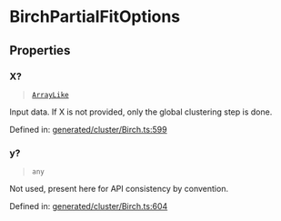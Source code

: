 # BirchPartialFitOptions

## Properties

### X?

> [`ArrayLike`](../types/ArrayLike.md)

Input data. If X is not provided, only the global clustering step is done.

Defined in:  [generated/cluster/Birch.ts:599](https://github.com/transitive-bullshit/scikit-learn-ts/blob/122b3c0/packages/sklearn/src/generated/cluster/Birch.ts#L599)

### y?

> `any`

Not used, present here for API consistency by convention.

Defined in:  [generated/cluster/Birch.ts:604](https://github.com/transitive-bullshit/scikit-learn-ts/blob/122b3c0/packages/sklearn/src/generated/cluster/Birch.ts#L604)
